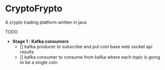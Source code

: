 # CryptoFrypto
A crypto trading platform written in java

TODO 

- **Stage 1 : Kafka consumers**
    - [] kafka producer to subscribe and put coin base web socket api results
    - [] kafka consumer to consume from kafka where each topic is going to be a single coin
